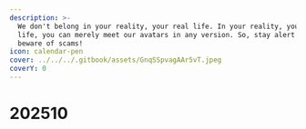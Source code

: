 ```yaml
---
description: >-
  We don't belong in your reality, your real life. In your reality, your real
  life, you can merely meet our avatars in any version. So, stay alert and
  beware of scams!
icon: calendar-pen
cover: ../../../.gitbook/assets/GnqSSpvagAAr5vT.jpeg
coverY: 0
---
```


# 202510

